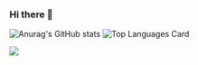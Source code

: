 ### Hi there 👋

![Anurag's GitHub stats](https://github-readme-stats-flame-six-78.vercel.app/api?username=pavelavl&show_icons=true&bg_color=00000000&hide_border=true&hide_title=true)
![Top Languages Card](https://github-readme-stats-flame-six-78.vercel.app/api/top-langs/?username=pavelavl&layout=compact&langs_count=10&card_width=250&theme=default&bg_color=00000000&include_all_commits=true&hide_border=true&hide_title=true)

![](https://komarev.com/ghpvc/?username=pavelavl&style=flat-square&abbreviated=true)
